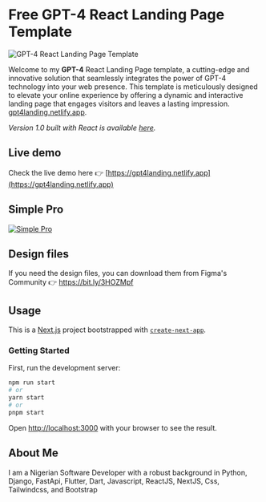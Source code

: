 # Free GPT-4 React Landing Page Template

![GPT-4 React Landing Page Template](https://user-images.githubusercontent.com/2683512/231426766-72ae7bcd-618b-4a3e-87cd-b46a464bde61.png)

Welcome to my **GPT-4** React Landing Page template, a cutting-edge and innovative solution that seamlessly integrates the power of GPT-4 technology into your web presence. This template is meticulously designed to elevate your online experience by offering a dynamic and interactive landing page that engages visitors and leaves a lasting impression. [gpt4landing.netlify.app](https://gpt4landing.netlify.app).

*Version 1.0 built with React is available [here](https://github.com/cruip/tailwind-landing-page-template/releases/tag/1.3.3).*

## Live demo

Check the live demo here 👉️ [https://gpt4landing.netlify.app](https://gpt4landing.netlify.app)

## Simple Pro

[![Simple Pro](https://user-images.githubusercontent.com/2683512/151178282-fd81b300-349a-42c3-a30a-f70f6e711e74.png)](https://cruip.com/)

## Design files

If you need the design files, you can download them from Figma's Community 👉 https://bit.ly/3HOZMpf

## Usage

This is a [Next.js](https://nextjs.org/) project bootstrapped with [`create-next-app`](https://github.com/vercel/next.js/tree/canary/packages/create-next-app).

### Getting Started

First, run the development server:

```bash
npm run start
# or
yarn start
# or
pnpm start
```

Open [http://localhost:3000](http://localhost:3000) with your browser to see the result.

## About Me

I am a Nigerian Software Developer with a robust background in Python, Django, FastApi, Flutter, Dart, Javascript, ReactJS, NextJS, Css, Tailwindcss, and Bootstrap
